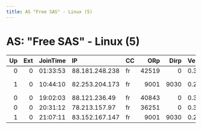 ```yaml
---
title: AS "Free SAS" - Linux (5)
---
```


# AS: "Free SAS" - Linux (5)

|   Up |   Ext | JoinTime   | IP             | CC   |   ORp |   Dirp | Version   | Contact                   | Nickname      |   eFamMembers |
|-----:|------:|:-----------|:---------------|:-----|------:|-------:|:----------|:--------------------------|:--------------|--------------:|
|    0 |     0 | 01:33:53   | 88.181.248.238 | fr   | 42519 |      0 | 0.3.1.8   | None                      | UbuntuCore196 |             1 |
|    1 |     0 | 10:44:10   | 82.253.204.173 | fr   |  9001 |   9030 | 0.2.5.14  | BPM/Squalala - contact42b | Clust1RNS     |             1 |
|    0 |     0 | 19:02:03   | 88.121.236.49  | fr   | 40843 |      0 | 0.3.1.8   | None                      | UbuntuCore196 |             1 |
|    0 |     0 | 20:31:12   | 78.213.157.97  | fr   | 36251 |      0 | 0.3.1.8   | None                      | UbuntuCore196 |             1 |
|    1 |     0 | 21:07:11   | 83.152.167.147 | fr   |  9001 |   9030 | 0.2.9.12  | None                      | tarace        |             1 |
